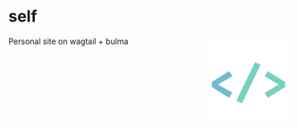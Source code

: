 # self
<img src="src/core/static/core/img/logo.png" width=150 align=right>
Personal site on wagtail + bulma
